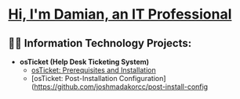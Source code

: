 # [Hi, I'm Damian, an IT Professional](www.linkedin.com/in/damianpresly)

## 👨‍💻 Information Technology Projects:

- **osTicket (Help Desk Ticketing System)**
  - [osTicket: Prerequisites and Installation](https://github.com/joshmadakorcc/osticket-prereqs)
  - [osTicket: Post-Installation Configuration](https://github.com/joshmadakorcc/post-install-config
